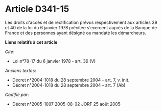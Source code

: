 # Article D341-15

Les droits d'accès et de rectification prévus respectivement aux articles 39 et 40 de la loi du 6 janvier 1978 précitée
s'exercent auprès de la Banque de France et des personnes ayant désigné ou mandaté les démarcheurs.

**Liens relatifs à cet article**

_Cite_:

  - Loi n°78-17 du 6 janvier 1978 - art. 39 (V)

_Anciens textes_:

  - Décret n°2004-1018 du 28 septembre 2004 - art. 7, v. init.
  - Décret n°2004-1018 du 28 septembre 2004 - art. 7 (Ab)

_Codifié par_:

  - Décret n°2005-1007 2005-08-02 JORF 25 août 2005
